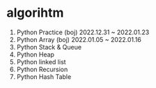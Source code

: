# algorihtm

 1. Python Practice (boj) 2022.12.31 ~ 2022.01.23
 2. Python Array (boj) 2022.01.05 ~ 2022.01.16
 3. Python Stack & Queue
 4. Python Heap
 5. Python linked list
 6. Python Recursion
 7. Python Hash Table
